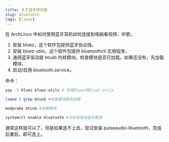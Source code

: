 ```yaml
---
title: 关于蓝牙的问题
slug: bluetooth
tags: [linux]
---
```


在 ArchLinux 中如何使用蓝牙耳机如何连接到电脑看视频、听歌。

1. 安装 bluez，这个软件包提供蓝牙协议栈。
2. 安装 bluez-utils，这个软件包提供 bluetoothctl 实用程序。
3. 通用蓝牙驱动是 btusb 内核模块。检查模块是否已加载。如果还没有，先加载模块。
4. 启动/启用 bluetooth.service。

命令：
``` bash
yay -S bluez bluez-utils # 安装bluez和bluez-utils

lsmod | grep btusb #检查模块是否加载

modprobe btusb #加载模块

systemctl enable bluetooth #开机自启动蓝牙服务
```

通常这样就可以了，但是如果连不上去，尝试安装 pulseaudio-bluetooth，完成后重启，即可连上。